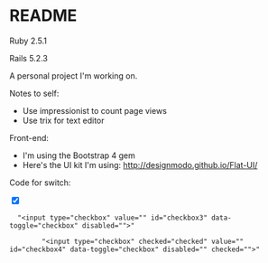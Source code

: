 # README


Ruby 2.5.1

Rails 5.2.3

A personal project I'm working on.

Notes to self: 
- Use impressionist to count page views
- Use trix for text editor


Front-end:
- I'm using the Bootstrap 4 gem
- Here's the UI kit I'm using: http://designmodo.github.io/Flat-UI/ 


Code for switch:
<div>
  <input type="checkbox" checked data-toggle="switch" id="custom-switch-01" />
</div>


      "<input type="checkbox" value="" id="checkbox3" data-toggle="checkbox" disabled="">"

            "<input type="checkbox" checked="checked" value="" id="checkbox4" data-toggle="checkbox" disabled="" checked="">"